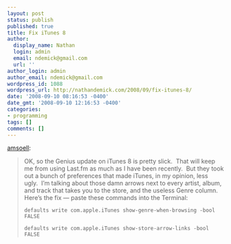 ```yaml
---
layout: post
status: publish
published: true
title: Fix iTunes 8
author:
  display_name: Nathan
  login: admin
  email: ndemick@gmail.com
  url: ''
author_login: admin
author_email: ndemick@gmail.com
wordpress_id: 1088
wordpress_url: http://nathandemick.com/2008/09/fix-itunes-8/
date: '2008-09-10 08:16:53 -0400'
date_gmt: '2008-09-10 12:16:53 -0400'
categories:
- programming
tags: []
comments: []
---
```

<p><a href="http://amsoell.tumblr.com/post/49495902/fix-itunes-8">amsoell</a>:</p>
<blockquote><p>OK, so the Genius update on iTunes 8 is pretty slick.  That will keep me from using Last.fm as much as I have been recently.  But they took out a bunch of preferences that made iTunes, in my opinion, less ugly.  I’m talking about those damn arrows next to every artist, album, and track that takes you to the store, and the useless Genre column.  Here’s the fix — paste these commands into the Terminal:</p>
<pre><code>defaults write com.apple.iTunes show-genre-when-browsing -bool FALSE<br /><br /></code><code>defaults write com.apple.iTunes show-store-arrow-links -bool FALSE</code></pre>
</blockquote>
